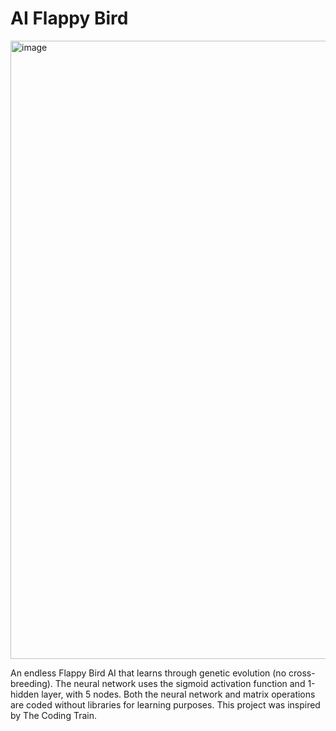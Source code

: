 # AI Flappy Bird

<img width="989" alt="image" src="https://user-images.githubusercontent.com/54029493/193502918-c0a4db3c-960e-409c-8a82-a991878a7a46.png">

An endless Flappy Bird AI that learns through genetic evolution (no cross-breeding). The neural network uses the sigmoid activation function and 
1-hidden layer, with 5 nodes. Both the neural network and matrix operations are coded without libraries for learning purposes. This project was inspired by The Coding Train.
